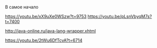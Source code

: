 В самое начало

https://youtu.be/xX9uXe0WSzw?t=9753
https://youtu.be/pLsnVbyqM7s?t=7400

http://java-online.ru/java-lang-wrapper.xhtml

https://youtu.be/2tWu6DfTcvA?t=6714
